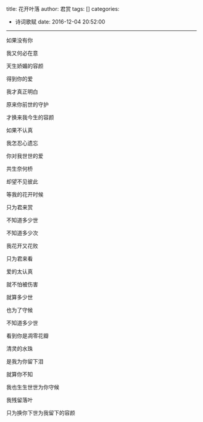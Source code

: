 title: 花开叶落
author: 君赏
tags: []
categories:
  - 诗词歌赋
date: 2016-12-04 20:52:00
---
如果没有你

我又何必在意

天生娇媚的容颜

得到你的爱

我才真正明白

原来你前世的守护

才换来我今生的容颜

如果不认真

我怎忍心遗忘

你对我世世的爱

共生奈何桥

却望不见彼此

等我的花开时候

只为君来赏

不知道多少世

不知道多少次

我花开又花败

只为君来看

爱的太认真

就不怕被伤害

就算多少世

也为了守候

不知道多少世

看到你是凋零花瓣

清灵的水珠

是我为你留下泪

就算你不知

我也生生世世为你守候

我残留落叶

只为换你下世为我留下的容颜
